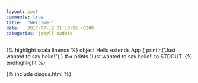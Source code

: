 ```yaml
---
layout: post
comments: true
title:  "Welcome!"
date:   2017-07-12 21:10:56 +0200
categories: jekyll update
---
```


{% highlight scala linenos %}
object Hello extends App {
  println("Just wanted to say hello!")
}
#=> prints 'Just wanted to say hello!' to STDOUT.
{% endhighlight %}

{% include disqus.html %}
